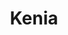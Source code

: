 ---
title: Kenia
date: 
draft: false

# descripcion
description : Tirabuzón con bolita

materials: Plata 925

color: Plateado

dimensions: 4,5cm

code: 01-01-0041

type: "Aros"

categories: []

price: $1.870,00

# Images
# first image will be shown in the product page
images:
  # - image: "images/path_to_image"
  # La ubicacion de las imagenes es imagenes/Aros/Aros.Colgantes/01-01-0041-kenia
  - image: "./images/aros/colgantes/01-01-0041-tirabuzon-con-bolita_a.jpeg"
  - image: "./images/aros/colgantes/01-01-0041-tirabuzon-con-bolita_b.jpeg"
---